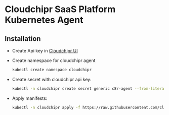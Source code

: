 # Cloudchipr SaaS Platform Kubernetes Agent

## Installation

- Create Api key in [Cloudchipr UI](https://app.cloudchipr.com/settings/api-keys)

- Create namespace for cloudchipr agent

  ```bash
  kubectl create namespace cloudchipr
  ```

- Create secret with cloudchipr api key:

  ```bash
  kubectl -n cloudchipr create secret generic c8r-agent --from-literal C8R_API_KEY=<REPLACE_WITH_API_KEY>
  ```

- Apply manifests:

  ```bash
  kubectl -n cloudchipr apply -f https://raw.githubusercontent.com/cloudchipr/cloudchipr-resources/refs/heads/main/kubernetes/manifests/c8r-agent/resources.yaml
  ```
